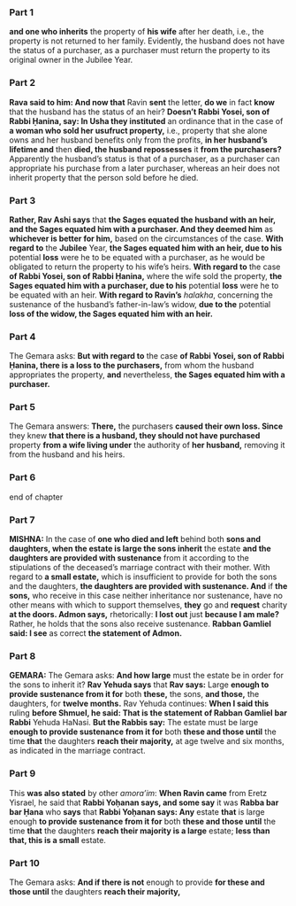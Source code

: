 ### Part 1
<b>and one who inherits</b> the property of <b>his wife</b> after her death, i.e., the property is not returned to her family. Evidently, the husband does not have the status of a purchaser, as a purchaser must return the property to its original owner in the Jubilee Year.

### Part 2
<b>Rava said to him: And now that</b> Ravin <b>sent</b> the letter, <b>do we</b> in fact <b>know</b> that the husband has the status of an heir? <b>Doesn’t Rabbi Yosei, son of Rabbi Ḥanina, say: In Usha they instituted</b> an ordinance that in the case of <b>a woman who sold her usufruct property,</b> i.e., property that she alone owns and her husband benefits only from the profits, <b>in her husband’s lifetime and</b> then <b>died, the husband repossesses</b> it <b>from the purchasers?</b> Apparently the husband’s status is that of a purchaser, as a purchaser can appropriate his purchase from a later purchaser, whereas an heir does not inherit property that the person sold before he died.

### Part 3
<b>Rather, Rav Ashi says</b> that <b>the Sages equated the husband with an heir, and the Sages equated him with a purchaser. And they deemed him</b> as <b>whichever is better for him,</b> based on the circumstances of the case. <b>With regard to</b> the <b>Jubilee</b> Year, <b>the Sages equated him with an heir, due to his</b> potential <b>loss</b> were he to be equated with a purchaser, as he would be obligated to return the property to his wife’s heirs. <b>With regard to</b> the case <b>of Rabbi Yosei, son of Rabbi Ḥanina,</b> where the wife sold the property, <b>the Sages equated him with a purchaser, due to his</b> potential <b>loss</b> were he to be equated with an heir. <b>With regard to Ravin’s</b> <i>halakha</i>, concerning the sustenance of the husband’s father-in-law’s widow, <b>due to the</b> potential <b>loss of the widow, the Sages equated him with an heir.</b>

### Part 4
The Gemara asks: <b>But with regard to</b> the case <b>of Rabbi Yosei, son of Rabbi Ḥanina, there is a loss to the purchasers,</b> from whom the husband appropriates the property, <b>and</b> nevertheless, <b>the Sages equated him with a purchaser.</b>

### Part 5
The Gemara answers: <b>There,</b> the purchasers <b>caused their own loss. Since</b> they knew <b>that there is a husband, they should not have purchased</b> property <b>from a wife living under</b> the authority of <b>her husband,</b> removing it from the husband and his heirs.

### Part 6
end of chapter

### Part 7
<strong>MISHNA:</strong> In the case of <b>one who died and left</b> behind both <b>sons and daughters, when the estate is large the sons inherit</b> the estate <b>and the daughters are provided with sustenance</b> from it according to the stipulations of the deceased’s marriage contract with their mother. With regard to <b>a small estate,</b> which is insufficient to provide for both the sons and the daughters, <b>the daughters are provided with sustenance. And</b> if <b>the sons,</b> who receive in this case neither inheritance nor sustenance, have no other means with which to support themselves, <b>they</b> go and <b>request</b> charity <b>at the doors. Admon says,</b> rhetorically: <b>I lost out</b> just <b>because I am male?</b> Rather, he holds that the sons also receive sustenance. <b>Rabban Gamliel said: I see</b> as correct <b>the statement of Admon.</b>

### Part 8
<strong>GEMARA:</strong> The Gemara asks: <b>And how large</b> must the estate be in order for the sons to inherit it? <b>Rav Yehuda says</b> that <b>Rav says:</b> Large <b>enough to provide sustenance from it for</b> both <b>these,</b> the sons, <b>and those,</b> the daughters, for <b>twelve months.</b> Rav Yehuda continues: <b>When I said this</b> ruling <b>before Shmuel, he said: That is the statement of Rabban Gamliel bar Rabbi</b> Yehuda HaNasi. <b>But the Rabbis say:</b> The estate must be large <b>enough to provide sustenance from it for</b> both <b>these and those until</b> the time <b>that</b> the daughters <b>reach their majority,</b> at age twelve and six months, as indicated in the marriage contract.

### Part 9
This <b>was also stated</b> by other <i>amora’im</i>: <b>When Ravin came</b> from Eretz Yisrael, he said that <b>Rabbi Yoḥanan says, and some say</b> it was <b>Rabba bar bar Ḥana</b> who <b>says</b> that <b>Rabbi Yoḥanan says: Any</b> estate <b>that</b> is large enough <b>to provide sustenance from it for</b> both <b>these and those until</b> the time <b>that</b> the daughters <b>reach their majority is a large</b> estate; <b>less than that, this is a small</b> estate.

### Part 10
The Gemara asks: <b>And if there is not</b> enough to provide <b>for these and those until</b> the daughters <b>reach their majority,</b>